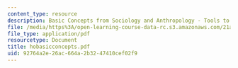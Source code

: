 ```yaml
---
content_type: resource
description: Basic Concepts from Sociology and Anthropology - Tools to Think with
file: /media/https%3A/open-learning-course-data-rc.s3.amazonaws.com/21a-219-law-and-society-spring-2003/92764a2e26ac664a2b3247410cef02f9_hobasicconcepts.pdf
file_type: application/pdf
resourcetype: Document
title: hobasicconcepts.pdf
uid: 92764a2e-26ac-664a-2b32-47410cef02f9
---
```

